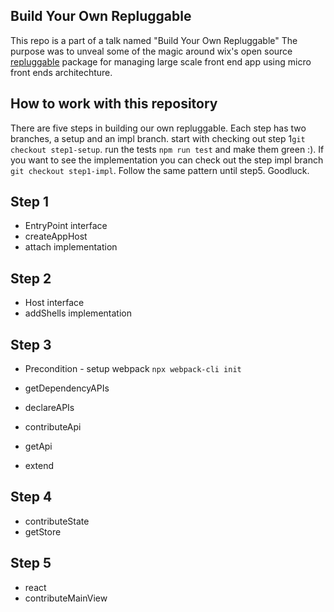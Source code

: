 ## Build Your Own Repluggable
This repo is a part of a talk named "Build Your Own Repluggable" The purpose was to unveal some of the magic around wix's open source [repluggable](https://github.com/wix/repluggable) package for managing large scale front end app using micro front ends architechture. 

## How to work with this repository

There are five steps in building our own repluggable. Each step has two branches, a setup and an impl branch. start with checking out step 1`git checkout step1-setup`. run the tests `npm run test` and make them green :). If you want to see the implementation you can check out the step impl branch `git checkout step1-impl`. Follow the same pattern until step5. Goodluck.

## Step 1

* EntryPoint interface
* createAppHost
* attach implementation

## Step 2

* Host interface
* addShells implementation

## Step 3

* Precondition - setup webpack `npx webpack-cli init`

* getDependencyAPIs
* declareAPIs
* contributeApi
* getApi
* extend

## Step 4

* contributeState
* getStore

## Step 5

* react
* contributeMainView
